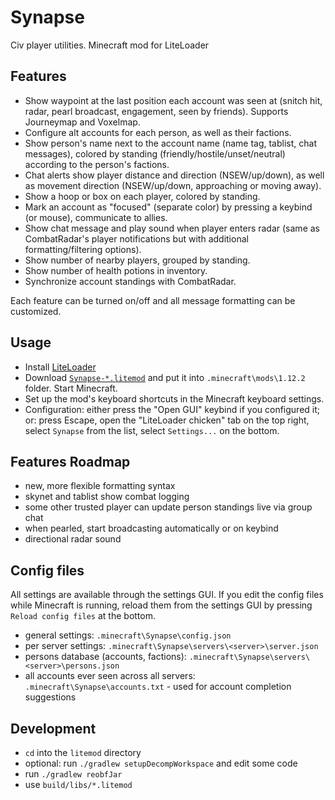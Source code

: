 # Synapse

Civ player utilities. Minecraft mod for LiteLoader

## Features

- Show waypoint at the last position each account was seen at (snitch hit, radar, pearl broadcast, engagement, seen by friends). Supports Journeymap and Voxelmap.
- Configure alt accounts for each person, as well as their factions.
- Show person's name next to the account name (name tag, tablist, chat messages), colored by standing (friendly/hostile/unset/neutral) according to the person's factions.
- Chat alerts show player distance and direction (NSEW/up/down), as well as movement direction (NSEW/up/down, approaching or moving away).
- Show a hoop or box on each player, colored by standing.
- Mark an account as "focused" (separate color) by pressing a keybind (or mouse), communicate to allies.
- Show chat message and play sound when player enters radar (same as CombatRadar's player notifications but with additional formatting/filtering options).
- Show number of nearby players, grouped by standing.
- Show number of health potions in inventory.
- Synchronize account standings with CombatRadar.

Each feature can be turned on/off and all message formatting can be customized.

## Usage

- Install [LiteLoader][liteloader]
- Download [`Synapse-*.litemod`][latest-build] and put it into `.minecraft\mods\1.12.2` folder. Start Minecraft.
- Set up the mod's keyboard shortcuts in the Minecraft keyboard settings.
- Configuration: either press the "Open GUI" keybind if you configured it; or: press Escape, open the "LiteLoader chicken" tab on the top right, select `Synapse` from the list, select `Settings...` on the bottom.

[liteloader]: https://www.liteloader.com/download#snapshot_11220
[latest-build]: https://github.com/Gjum/Synapse/releases/latest

## Features Roadmap
- new, more flexible formatting syntax
- skynet and tablist show combat logging
- some other trusted player can update person standings live via group chat
- when pearled, start broadcasting automatically or on keybind
- directional radar sound

## Config files

All settings are available through the settings GUI.
If you edit the config files while Minecraft is running, reload them from the settings GUI by pressing `Reload config files` at the bottom.

- general settings: `.minecraft\Synapse\config.json`
- per server settings: `.minecraft\Synapse\servers\<server>\server.json`
- persons database (accounts, factions): `.minecraft\Synapse\servers\<server>\persons.json`
- all accounts ever seen across all servers: `.minecraft\Synapse\accounts.txt` - used for account completion suggestions

## Development

- `cd` into the `litemod` directory
- optional: run `./gradlew setupDecompWorkspace` and edit some code
- run `./gradlew reobfJar`
- use `build/libs/*.litemod`
